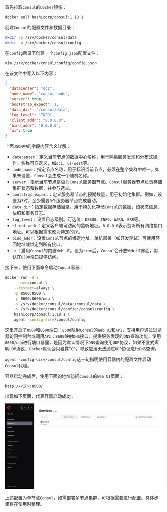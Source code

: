 首先拉取`Consul`的`Docker`镜像：

```sh
docker pull hashicorp/consul:1.18.1
```

创建`Consul`的配置文件和数据目录：

```sh
mkdir -p /srv/docker/consul/data
mkdir -p /srv/docker/consul/config
```

在`config`目录下创建一个`config.json`配置文件：

```sh
vim /srv/docker/consul/config/config.json
```

在该文件中写入以下内容：

```json
{
  "datacenter": "dc1",
  "node_name": "consul-node",
  "server": true,
  "bootstrap_expect": 1,
  "data_dir": "/consul/data",
  "log_level": "INFO",
  "client_addr": "0.0.0.0",
  "bind_addr": "0.0.0.0",
  "ui": true
}
```

上面`JSON`中的字段内容含义详解：

- `datacenter`：定义当前节点的数据中心名称，用于隔离服务发现和分布式操作。名称可自定义，如`dc1`、`us-west`等。
- `node_name`：指定节点名称，用于标识当前节点，必须在整个集群中唯一。如果未设置，`Consul`会生成一个随机名称。
- `server`：指示当前节点是否为`Consul`服务器节点。`Consul`服务器节点负责存储集群状态和数据，并参与选举。
- `bootstrap_expect`：定义服务器节点的预期数量，用于初始化集群。例如，设置为`3`时，至少需要`3`个服务器节点完成启动。
- `data_dir`：指定数据存储目录。用于持久化存储`Consul`的数据，如状态信息、快照和事务日志。
- `log_level`：设置日志级别。可选值：`DEBUG`、`INFO`、`WARN`、`ERR`等。
- `client_addr`：定义客户端可访问的监听地址。`0.0.0.0`表示监听所有网络接口地址。可以根据需求改为特定的`IP`。
- `bind_addr`：设置`Consul`节点的绑定地址。单机部署（如开发测试）可使用环回地址或绑定到所有接口。
- `ui`：启用`Consul`的内置`Web UI`。设为`true`后，`Consul`会开放`Web UI`界面，默认在`8500`端口提供访问。

接下来，使用下面命令启动`Consul`容器：

```sh
docker run -d \
    --name=consul \
    --restart=always \
    -p 8500:8500 \
    -p 8600:8600/udp \
    -v /srv/docker/consul/data:/consul/data \
    -v /srv/docker/consul/config:/consul/config \
    hashicorp/consul:1.18.1 \
    agent -config-dir=/consul/config
```

这里开启了`8500`和`8600`端口：`8500`映射`Consul`的`Web UI`和`API`，支持用户通过浏览器访问控制台或调用`API`；`8600`映射`DNS`接口，提供服务发现的`DNS`查询功能。使用`8600/udp`进行端口暴露，是因为默认情况下`DNS`查询使用`UDP`协议，如果不显式声明`UDP`协议，`Docker`默认会只暴露`TCP`，导致应用无法通过`UDP`协议进行`DNS`查询。

`agent -config-dir=/consul/config`这一句指明使用容器内的配置文件启动`Consul`代理。

容器启动完成后，使用下面的地址访问`Consul`的`Web UI`页面：

```http
http://<IP>:8500/
```

出现如下页面，代表容器启动成功：

![image-20250727160919072](image/image-20250727160919072.png)

上述配置为单节点`Consul`，如需部署多节点集群，可根据需要进行配置。具体步骤将在使用时整理。
